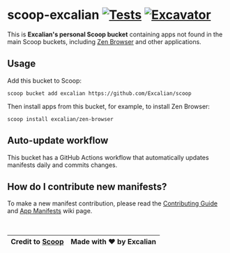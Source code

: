 # scoop-excalian [![Tests](https://github.com/excalian/scoop/actions/workflows/ci.yml/badge.svg)](https://github.com/excalian/scoop/actions/workflows/ci.yml) [![Excavator](https://github.com/excalian/scoop/actions/workflows/excavator.yml/badge.svg)](https://github.com/excalian/scoop/actions/workflows/excavator.yml)

This is **Excalian's personal Scoop bucket** containing apps not found in the main Scoop buckets, including [Zen Browser](https://zen-browser.app) and other applications.

## Usage

Add this bucket to Scoop:
```pwsh
scoop bucket add excalian https://github.com/Excalian/scoop
```
Then install apps from this bucket, for example, to install Zen Browser:
```pwsh
scoop install excalian/zen-browser
```
## Auto-update workflow

This bucket has a GitHub Actions workflow that automatically updates manifests daily and commits changes.


## How do I contribute new manifests?

To make a new manifest contribution, please read the [Contributing
Guide](https://github.com/ScoopInstaller/.github/blob/main/.github/CONTRIBUTING.md)
and [App Manifests](https://github.com/ScoopInstaller/Scoop/wiki/App-Manifests)
wiki page.

<br>

| Credit to [Scoop](https://github.com/ScoopInstaller/Scoop) | Made with ❤️ by Excalian |
|--------------------------|-------------------------------------------------------------|
